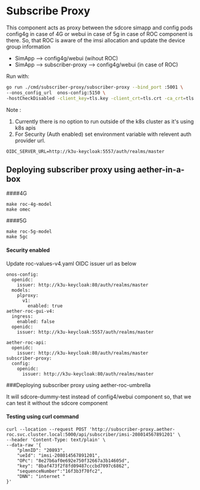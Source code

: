 <!--
SPDX-FileCopyrightText: 2019-present Open Networking Foundation <info@opennetworking.org>

SPDX-License-Identifier: Apache-2.0
-->

# Subscribe Proxy 

This component acts as proxy between the sdcore simapp and config pods config4g in case of 4G or 
webui in case of 5g in case of ROC component is there. So, that ROC is aware of the imsi allocation 
and update the device group information

- SimApp --> config4g/webui (wihout ROC)
- SimApp --> subscriber-proxy --> config4g/webui (in case of ROC)

Run with:

```bash
go run ./cmd/subscriber-proxy/subscriber-proxy --bind_port :5001 \
--onos_config_url  onos-config:5150 \ 
-hostCheckDisabled -client_key=tls.key -client_crt=tls.crt -ca_crt=tls.cacert 
```

Note : 
1. Currently there is no option to run outside of the k8s cluster as it's using k8s apis
2. For Security (Auth enabled) set environment variable with relevent auth provider url. 

```
OIDC_SERVER_URL=http://k3u-keycloak:5557/auth/realms/master
``` 

## Deploying subscriber proxy using aether-in-a-box

####4G 

```
make roc-4g-model
make omec
```
####5G

```
make roc-5g-model
make 5gc
```
#### Security enabled

Update roc-values-v4.yaml OIDC issuer url as below

```
onos-config:
  openidc:
    issuer: http://k3u-keycloak:80/auth/realms/master
  models:
    plproxy:
      v1:
        enabled: true
aether-roc-gui-v4:
  ingress:
    enabled: false
  openidc:
    issuer: http://k3u-keycloak:5557/auth/realms/master

aether-roc-api:
  openidc:
    issuer: http://k3u-keycloak:80/auth/realms/master
subscriber-proxy:
  config:
    openidc:
      issuer: http://k3u-keycloak:80/auth/realms/master   
```

###Deploying subscriber proxy using aether-roc-umbrella

It will sdcore-dummy-test instead of config4/webui component 
so, that we can test it without the sdcore component

#### Testing using curl command

```
curl --location --request POST 'http://subscriber-proxy.aether-roc.svc.cluster.local:5000/api/subscriber/imsi-208014567891201' \
--header 'Content-Type: text/plain' \
--data-raw '{
    "plmnID": "20893",
    "ueId": "imsi-208014567891201",
    "OPc": "8e27b6af0e692e750f32667a3b14605d",
    "key": "8baf473f2f8fd09487cccbd7097c6862",
    "sequenceNumber":"16f3b3f70fc2",
    "DNN": "internet "	
}'
```


